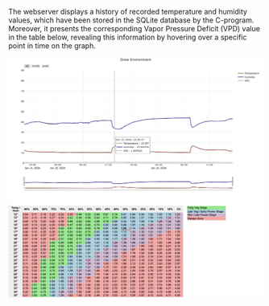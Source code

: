 The webserver displays a history of recorded temperature and humidity values, which have been stored in the SQLite database by the C-program. Moreover, it presents the corresponding Vapor Pressure Deficit (VPD) value in the table below, revealing this information by hovering over a specific point in time on the graph.

![portal](../pics/growportal.png)
